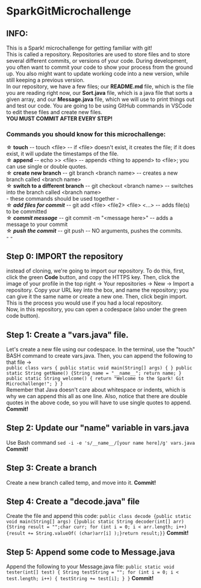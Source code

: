 # SparkGitMicrochallenge

## INFO:
This is a Spark! microchallenge for getting familiar with git!  
This is called a repository. Repositories are used to store files and to store several different commits, or versions of your code. During development, you often want to commit your code to show your process from the ground up. You also might want to update working code into a new version, while still keeping a previous version.  
In our repository, we have a few files; our **README.md** file, which is the file you are reading right now, our **Sort.java** file, which is a java file that sorts a given array, and our **Message.java** file, which we will use to print things out and test our code. You are going to be using GitHub commands in VSCode to edit these files and create new files.  
**YOU MUST COMMIT AFTER EVERY STEP!**  

### Commands you should know for this microchallenge:  
   ☆ **touch** -- touch \<file\> -- if \<file\> doesn't exist, it creates the file; if it does exist, it will update the timestamps of the file.  
   ☆ **append** -- echo <thing to append> >> \<file\> -- appends \<thing to append\> to \<file\>; you can use single or double quotes.  
   ☆ **create new branch** -- git branch \<branch name\> -- creates a new branch called \<branch name\>  
   ☆ **switch to a different branch** -- git checkout \<branch name\> -- switches into the branch called \<branch name\>  
   \-        these commands should be used together        -  
   ☆ **_add files for commit_** -- git add \<file\> \<file2\> \<file\> <...> -- adds file(s) to be committed  
   ☆ **_commit message_** -- git commit -m "\<message here\>" -- adds a message to your commit  
   ☆ **_push the commit_** -- git push -- NO arguments, pushes the commits.  
   \-                                                      -    
               
               


## Step 0: IMPORT the repository
instead of cloning, we're going to import our repository. To do this, first, click the green **Code** button, and copy the HTTPS key. Then, click the image of your profile in the top right -> Your repositories -> New -> Import a repository. Copy your URL key into the box, and name the repository; you can give it the same name or create a new one. Then, click begin import. This is the process you would use if you had a local repository.  
Now, in this repository, you can open a codespace (also under the green code button).

## Step 1: Create a "vars.java" file.  
Let's create a new file using our codespace. In the terminal, use the "touch" BASH command to create vars.java. Then, you can append the following to that file ->  
`public class vars { public static void main(String[] args) { } public static String getName() {String name = "__name__"; return name; } public static String welcome() { return "Welcome to the Spark! Git Microchallenge!"; } }`  
Remember that Java doesn't care about whitespace or indents, which is why we can append this all as one line. Also, notice that there are double quotes in the above code, so you will have to use single quotes to append.  
**Commit!**  

## Step 2: Update our "name" variable in vars.java  
Use Bash command `sed -i -e 's/__name__/[your name here]/g' vars.java`  
**Commit!**  

## Step 3: Create a branch  
Create a new branch called temp, and move into it.
**Commit!**    

    
## Step 4: Create a "decode.java" file 
Create the file and append this code:
`public class decode {public static void main(String[] args) {}public static String decoder(int[] arr) {String result = "";char curr; for (int i = 0; i < arr.length; i++) {result += String.valueOf( (char)arr[i] );}return result;}}`
**Commit!**  

## Step 5: Append some code to Message.java
Append the following to your Message.java file:
`public static void tester(int[] test) { String testString = ""; for (int i = 0; i < test.length; i++) { testString += test[i]; } }`
**Commit!**
